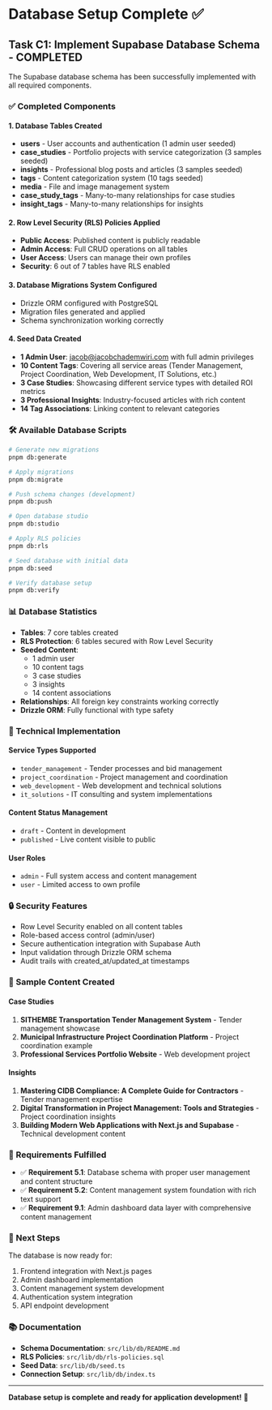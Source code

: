 # Database Setup Complete ✅

## Task C1: Implement Supabase Database Schema - COMPLETED

The Supabase database schema has been successfully implemented with all required components.

### ✅ Completed Components

#### 1. Database Tables Created

- **users** - User accounts and authentication (1 admin user seeded)
- **case_studies** - Portfolio projects with service categorization (3 samples seeded)
- **insights** - Professional blog posts and articles (3 samples seeded)
- **tags** - Content categorization system (10 tags seeded)
- **media** - File and image management system
- **case_study_tags** - Many-to-many relationships for case studies
- **insight_tags** - Many-to-many relationships for insights

#### 2. Row Level Security (RLS) Policies Applied

- **Public Access**: Published content is publicly readable
- **Admin Access**: Full CRUD operations on all tables
- **User Access**: Users can manage their own profiles
- **Security**: 6 out of 7 tables have RLS enabled

#### 3. Database Migrations System Configured

- Drizzle ORM configured with PostgreSQL
- Migration files generated and applied
- Schema synchronization working correctly

#### 4. Seed Data Created

- **1 Admin User**: jacob@jacobchademwiri.com with full admin privileges
- **10 Content Tags**: Covering all service areas (Tender Management, Project Coordination, Web Development, IT Solutions, etc.)
- **3 Case Studies**: Showcasing different service types with detailed ROI metrics
- **3 Professional Insights**: Industry-focused articles with rich content
- **14 Tag Associations**: Linking content to relevant categories

### 🛠️ Available Database Scripts

```bash
# Generate new migrations
pnpm db:generate

# Apply migrations
pnpm db:migrate

# Push schema changes (development)
pnpm db:push

# Open database studio
pnpm db:studio

# Apply RLS policies
pnpm db:rls

# Seed database with initial data
pnpm db:seed

# Verify database setup
pnpm db:verify
```

### 📊 Database Statistics

- **Tables**: 7 core tables created
- **RLS Protection**: 6 tables secured with Row Level Security
- **Seeded Content**:
  - 1 admin user
  - 10 content tags
  - 3 case studies
  - 3 insights
  - 14 content associations
- **Relationships**: All foreign key constraints working correctly
- **Drizzle ORM**: Fully functional with type safety

### 🔧 Technical Implementation

#### Service Types Supported

- `tender_management` - Tender processes and bid management
- `project_coordination` - Project management and coordination
- `web_development` - Web development and technical solutions
- `it_solutions` - IT consulting and system implementations

#### Content Status Management

- `draft` - Content in development
- `published` - Live content visible to public

#### User Roles

- `admin` - Full system access and content management
- `user` - Limited access to own profile

### 🔒 Security Features

- Row Level Security enabled on all content tables
- Role-based access control (admin/user)
- Secure authentication integration with Supabase Auth
- Input validation through Drizzle ORM schema
- Audit trails with created_at/updated_at timestamps

### 📝 Sample Content Created

#### Case Studies

1. **SITHEMBE Transportation Tender Management System** - Tender management showcase
2. **Municipal Infrastructure Project Coordination Platform** - Project coordination example
3. **Professional Services Portfolio Website** - Web development project

#### Insights

1. **Mastering CIDB Compliance: A Complete Guide for Contractors** - Tender management expertise
2. **Digital Transformation in Project Management: Tools and Strategies** - Project coordination insights
3. **Building Modern Web Applications with Next.js and Supabase** - Technical development content

### 🎯 Requirements Fulfilled

- ✅ **Requirement 5.1**: Database schema with proper user management and content structure
- ✅ **Requirement 5.2**: Content management system foundation with rich text support
- ✅ **Requirement 9.1**: Admin dashboard data layer with comprehensive content management

### 🚀 Next Steps

The database is now ready for:

1. Frontend integration with Next.js pages
2. Admin dashboard implementation
3. Content management system development
4. Authentication system integration
5. API endpoint development

### 📚 Documentation

- **Schema Documentation**: `src/lib/db/README.md`
- **RLS Policies**: `src/lib/db/rls-policies.sql`
- **Seed Data**: `src/lib/db/seed.ts`
- **Connection Setup**: `src/lib/db/index.ts`

---

**Database setup is complete and ready for application development!** 🎉
